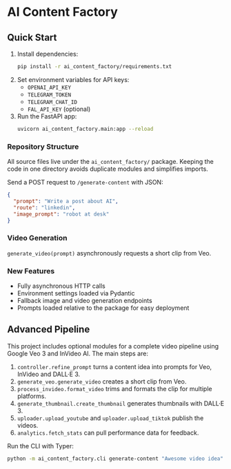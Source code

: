 # AI Content Factory


## Quick Start

1. Install dependencies:
   ```bash
   pip install -r ai_content_factory/requirements.txt
   ```
2. Set environment variables for API keys:
   - `OPENAI_API_KEY`
   - `TELEGRAM_TOKEN`
   - `TELEGRAM_CHAT_ID`
   - `FAL_API_KEY` (optional)
3. Run the FastAPI app:
   ```bash
   uvicorn ai_content_factory.main:app --reload
   ```

### Repository Structure

All source files live under the `ai_content_factory/` package. Keeping the code
in one directory avoids duplicate modules and simplifies imports.


Send a POST request to `/generate-content` with JSON:
```json
{
  "prompt": "Write a post about AI",
  "route": "linkedin",
  "image_prompt": "robot at desk"
}
```

### Video Generation

`generate_video(prompt)` asynchronously requests a short clip from Veo.

### New Features

- Fully asynchronous HTTP calls
- Environment settings loaded via Pydantic
- Fallback image and video generation endpoints
- Prompts loaded relative to the package for easy deployment


## Advanced Pipeline

This project includes optional modules for a complete video pipeline using Google Veo 3 and InVideo AI. The main steps are:

1. `controller.refine_prompt` turns a content idea into prompts for Veo, InVideo and DALL·E 3.
2. `generate_veo.generate_video` creates a short clip from Veo.
3. `process_invideo.format_video` trims and formats the clip for multiple platforms.
4. `generate_thumbnail.create_thumbnail` generates thumbnails with DALL·E 3.
5. `uploader.upload_youtube` and `uploader.upload_tiktok` publish the videos.
6. `analytics.fetch_stats` can pull performance data for feedback.

Run the CLI with Typer:
```bash
python -m ai_content_factory.cli generate-content "Awesome video idea"
```
